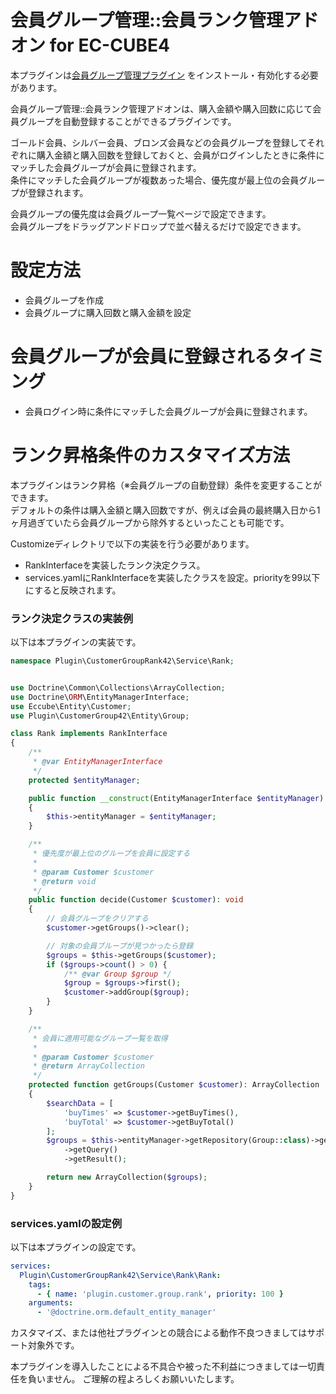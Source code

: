 # 会員グループ管理::会員ランク管理アドオン for EC-CUBE4

本プラグインは[会員グループ管理プラグイン](https://www.ec-cube.net/products/detail.php?product_id=2255) をインストール・有効化する必要があります。

会員グループ管理::会員ランク管理アドオンは、購入金額や購入回数に応じて会員グループを自動登録することができるプラグインです。

ゴールド会員、シルバー会員、ブロンズ会員などの会員グループを登録してそれぞれに購入金額と購入回数を登録しておくと、会員がログインしたときに条件にマッチした会員グループが会員に登録されます。  
条件にマッチした会員グループが複数あった場合、優先度が最上位の会員グループが登録されます。  

会員グループの優先度は会員グループ一覧ページで設定できます。  
会員グループをドラッグアンドドロップで並べ替えるだけで設定できます。

# 設定方法
+ 会員グループを作成
+ 会員グループに購入回数と購入金額を設定

# 会員グループが会員に登録されるタイミング
+ 会員ログイン時に条件にマッチした会員グループが会員に登録されます。

# ランク昇格条件のカスタマイズ方法

本プラグインはランク昇格（※会員グループの自動登録）条件を変更することができます。  
デフォルトの条件は購入金額と購入回数ですが、例えば会員の最終購入日から1ヶ月過ぎていたら会員グループから除外するといったことも可能です。

Customizeディレクトリで以下の実装を行う必要があります。
+ RankInterfaceを実装したランク決定クラス。
+ services.yamlにRankInterfaceを実装したクラスを設定。priorityを99以下にすると反映されます。


### ランク決定クラスの実装例

以下は本プラグインの実装です。

```php
namespace Plugin\CustomerGroupRank42\Service\Rank;


use Doctrine\Common\Collections\ArrayCollection;
use Doctrine\ORM\EntityManagerInterface;
use Eccube\Entity\Customer;
use Plugin\CustomerGroup42\Entity\Group;

class Rank implements RankInterface
{
    /**
     * @var EntityManagerInterface
     */
    protected $entityManager;

    public function __construct(EntityManagerInterface $entityManager)
    {
        $this->entityManager = $entityManager;
    }

    /**
     * 優先度が最上位のグループを会員に設定する
     *
     * @param Customer $customer
     * @return void
     */
    public function decide(Customer $customer): void
    {
        // 会員グループをクリアする
        $customer->getGroups()->clear();

        // 対象の会員ブループが見つかったら登録
        $groups = $this->getGroups($customer);
        if ($groups->count() > 0) {
            /** @var Group $group */
            $group = $groups->first();
            $customer->addGroup($group);
        }
    }

    /**
     * 会員に適用可能なグループ一覧を取得
     *
     * @param Customer $customer
     * @return ArrayCollection
     */
    protected function getGroups(Customer $customer): ArrayCollection
    {
        $searchData = [
            'buyTimes' => $customer->getBuyTimes(),
            'buyTotal' => $customer->getBuyTotal()
        ];
        $groups = $this->entityManager->getRepository(Group::class)->getQueryBuilderBySearchData($searchData)
            ->getQuery()
            ->getResult();

        return new ArrayCollection($groups);
    }
}
```

### services.yamlの設定例

以下は本プラグインの設定です。

```yaml
services:
  Plugin\CustomerGroupRank42\Service\Rank\Rank:
    tags:
      - { name: 'plugin.customer.group.rank', priority: 100 }
    arguments:
      - '@doctrine.orm.default_entity_manager'
```


カスタマイズ、または他社プラグインとの競合による動作不良つきましてはサポート対象外です。

本プラグインを導入したことによる不具合や被った不利益につきましては一切責任を負いません。
ご理解の程よろしくお願いいたします。
